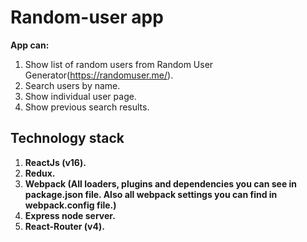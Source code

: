 # Random-user app

**App can:**

1. Show list of random users from Random User Generator(https://randomuser.me/).
2. Search users by name.
3. Show individual user page.
4. Show previous search results.


## Technology stack

1. **ReactJs (v16).**
2. **Redux.**
3. **Webpack (All loaders, plugins and dependencies you can see in package.json file. Also all webpack settings you can find in webpack.config file.)**
4. **Express node server.**
5. **React-Router (v4).**